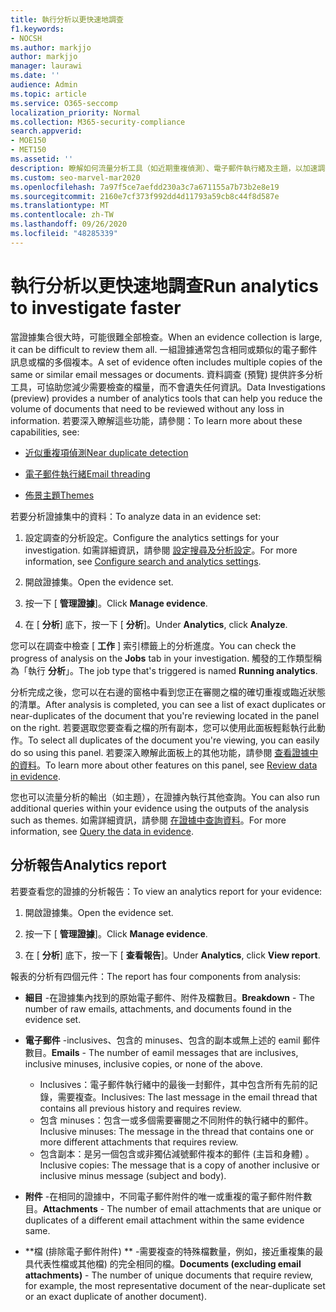 ```yaml
---
title: 執行分析以更快速地調查
f1.keywords:
- NOCSH
ms.author: markjjo
author: markjjo
manager: laurawi
ms.date: ''
audience: Admin
ms.topic: article
ms.service: O365-seccomp
localization_priority: Normal
ms.collection: M365-security-compliance
search.appverid:
- MOE150
- MET150
ms.assetid: ''
description: 瞭解如何流量分析工具（如近期重複偵測）、電子郵件執行緒及主題，以加速調查。
ms.custom: seo-marvel-mar2020
ms.openlocfilehash: 7a97f5ce7aefdd230a3c7a671155a7b73b2e8e19
ms.sourcegitcommit: 2160e7cf373f992dd4d11793a59cb8c44f8d587e
ms.translationtype: MT
ms.contentlocale: zh-TW
ms.lasthandoff: 09/26/2020
ms.locfileid: "48285339"
---
```

# <a name="run-analytics-to-investigate-faster"></a><span data-ttu-id="b8f2c-103">執行分析以更快速地調查</span><span class="sxs-lookup"><span data-stu-id="b8f2c-103">Run analytics to investigate faster</span></span>

<span data-ttu-id="b8f2c-104">當證據集合很大時，可能很難全部檢查。</span><span class="sxs-lookup"><span data-stu-id="b8f2c-104">When an evidence collection is large, it can be difficult to review them all.</span></span> <span data-ttu-id="b8f2c-105">一組證據通常包含相同或類似的電子郵件訊息或檔的多個複本。</span><span class="sxs-lookup"><span data-stu-id="b8f2c-105">A set of evidence often includes multiple copies of the same or similar email messages or documents.</span></span> <span data-ttu-id="b8f2c-106">資料調查 (預覽) 提供許多分析工具，可協助您減少需要檢查的檔量，而不會遺失任何資訊。</span><span class="sxs-lookup"><span data-stu-id="b8f2c-106">Data Investigations (preview) provides a number of analytics tools that can help you reduce the volume of documents that need to be reviewed without any loss in information.</span></span> <span data-ttu-id="b8f2c-107">若要深入瞭解這些功能，請參閱：</span><span class="sxs-lookup"><span data-stu-id="b8f2c-107">To learn more about these capabilities, see:</span></span>

- [<span data-ttu-id="b8f2c-108">近似重複項偵測</span><span class="sxs-lookup"><span data-stu-id="b8f2c-108">Near duplicate detection</span></span>](near-duplicates.md)

- [<span data-ttu-id="b8f2c-109">電子郵件執行緒</span><span class="sxs-lookup"><span data-stu-id="b8f2c-109">Email threading</span></span>](email-threading.md)

- [<span data-ttu-id="b8f2c-110">佈景主題</span><span class="sxs-lookup"><span data-stu-id="b8f2c-110">Themes</span></span>](themes.md)

<span data-ttu-id="b8f2c-111">若要分析證據集中的資料：</span><span class="sxs-lookup"><span data-stu-id="b8f2c-111">To analyze data in an evidence set:</span></span>

1. <span data-ttu-id="b8f2c-112">設定調查的分析設定。</span><span class="sxs-lookup"><span data-stu-id="b8f2c-112">Configure the analytics settings for your investigation.</span></span> <span data-ttu-id="b8f2c-113">如需詳細資訊，請參閱 [設定搜尋及分析設定](configure-search-analytics-settings.md)。</span><span class="sxs-lookup"><span data-stu-id="b8f2c-113">For more information, see [Configure search and analytics settings](configure-search-analytics-settings.md).</span></span>

2. <span data-ttu-id="b8f2c-114">開啟證據集。</span><span class="sxs-lookup"><span data-stu-id="b8f2c-114">Open the evidence set.</span></span>

3. <span data-ttu-id="b8f2c-115">按一下 [ **管理證據**]。</span><span class="sxs-lookup"><span data-stu-id="b8f2c-115">Click **Manage evidence**.</span></span>

4. <span data-ttu-id="b8f2c-116">在 [ **分析**] 底下，按一下 [ **分析**]。</span><span class="sxs-lookup"><span data-stu-id="b8f2c-116">Under **Analytics**, click **Analyze**.</span></span>

<span data-ttu-id="b8f2c-117">您可以在調查中檢查 [ **工作** ] 索引標籤上的分析進度。</span><span class="sxs-lookup"><span data-stu-id="b8f2c-117">You can check the progress of analysis on the **Jobs** tab in your investigation.</span></span> <span data-ttu-id="b8f2c-118">觸發的工作類型稱為「執行 **分析**」。</span><span class="sxs-lookup"><span data-stu-id="b8f2c-118">The job type that's triggered is named **Running analytics**.</span></span>

 <span data-ttu-id="b8f2c-119">分析完成之後，您可以在右邊的窗格中看到您正在審閱之檔的確切重複或臨近狀態的清單。</span><span class="sxs-lookup"><span data-stu-id="b8f2c-119">After analysis is completed, you can see a list of exact duplicates or near-duplicates of the document that you're reviewing located in the panel on the right.</span></span> <span data-ttu-id="b8f2c-120">若要選取您要查看之檔的所有副本，您可以使用此面板輕鬆執行此動作。</span><span class="sxs-lookup"><span data-stu-id="b8f2c-120">To select all duplicates of the document you're viewing, you can easily do so using this panel.</span></span> <span data-ttu-id="b8f2c-121">若要深入瞭解此面板上的其他功能，請參閱 [查看證據中的資料](review-data-in-evidence.md)。</span><span class="sxs-lookup"><span data-stu-id="b8f2c-121">To learn more about other features on this panel, see [Review data in evidence](review-data-in-evidence.md).</span></span> 

<span data-ttu-id="b8f2c-122">您也可以流量分析的輸出（如主題），在證據內執行其他查詢。</span><span class="sxs-lookup"><span data-stu-id="b8f2c-122">You can also run additional queries within your evidence using the outputs of the analysis such as themes.</span></span> <span data-ttu-id="b8f2c-123">如需詳細資訊，請參閱 [在證據中查詢資料](evidence-query.md)。</span><span class="sxs-lookup"><span data-stu-id="b8f2c-123">For more information, see [Query the data in evidence](evidence-query.md).</span></span>

## <a name="analytics-report"></a><span data-ttu-id="b8f2c-124">分析報告</span><span class="sxs-lookup"><span data-stu-id="b8f2c-124">Analytics report</span></span>

<span data-ttu-id="b8f2c-125">若要查看您的證據的分析報告：</span><span class="sxs-lookup"><span data-stu-id="b8f2c-125">To view an analytics report for your evidence:</span></span>

1. <span data-ttu-id="b8f2c-126">開啟證據集。</span><span class="sxs-lookup"><span data-stu-id="b8f2c-126">Open the evidence set.</span></span>

2. <span data-ttu-id="b8f2c-127">按一下 [ **管理證據**]。</span><span class="sxs-lookup"><span data-stu-id="b8f2c-127">Click **Manage evidence**.</span></span>

3. <span data-ttu-id="b8f2c-128">在 [ **分析**] 底下，按一下 [ **查看報告**]。</span><span class="sxs-lookup"><span data-stu-id="b8f2c-128">Under **Analytics**, click **View report**.</span></span>

<span data-ttu-id="b8f2c-129">報表的分析有四個元件：</span><span class="sxs-lookup"><span data-stu-id="b8f2c-129">The report has four components from analysis:</span></span>

- <span data-ttu-id="b8f2c-130">**細目** -在證據集內找到的原始電子郵件、附件及檔數目。</span><span class="sxs-lookup"><span data-stu-id="b8f2c-130">**Breakdown** - The number of raw emails, attachments, and documents found in the evidence set.</span></span>

- <span data-ttu-id="b8f2c-131">**電子郵件** -inclusives、包含的 minuses、包含的副本或無上述的 eamil 郵件數目。</span><span class="sxs-lookup"><span data-stu-id="b8f2c-131">**Emails** - The number of eamil messages that are inclusives, inclusive minuses, inclusive copies, or none of the above.</span></span>
   - <span data-ttu-id="b8f2c-132">Inclusives：電子郵件執行緒中的最後一封郵件，其中包含所有先前的記錄，需要複查。</span><span class="sxs-lookup"><span data-stu-id="b8f2c-132">Inclusives: The last message in the email thread that contains all previous history and requires review.</span></span>
   - <span data-ttu-id="b8f2c-133">包含 minuses：包含一或多個需要審閱之不同附件的執行緒中的郵件。</span><span class="sxs-lookup"><span data-stu-id="b8f2c-133">Inclusive minuses: The message in the thread that contains one or more different attachments that requires review.</span></span>
   - <span data-ttu-id="b8f2c-134">包含副本：是另一個包含或非獨佔減號郵件複本的郵件 (主旨和身體) 。</span><span class="sxs-lookup"><span data-stu-id="b8f2c-134">Inclusive copies: The message that is a copy of another inclusive or inclusive minus message (subject and body).</span></span>

- <span data-ttu-id="b8f2c-135">**附件** -在相同的證據中，不同電子郵件附件的唯一或重複的電子郵件附件數目。</span><span class="sxs-lookup"><span data-stu-id="b8f2c-135">**Attachments** - The number of email attachments that are unique or duplicates of a different email attachment within the same evidence same.</span></span>

- <span data-ttu-id="b8f2c-136">\*\*檔 (排除電子郵件附件) \*\* -需要複查的特殊檔數量，例如，接近重複集的最具代表性檔或其他檔) 的完全相同的檔。</span><span class="sxs-lookup"><span data-stu-id="b8f2c-136">**Documents (excluding email attachments)** - The number of unique documents that require review, for example, the most representative document of the near-duplicate set or an exact duplicate of another document).</span></span>
